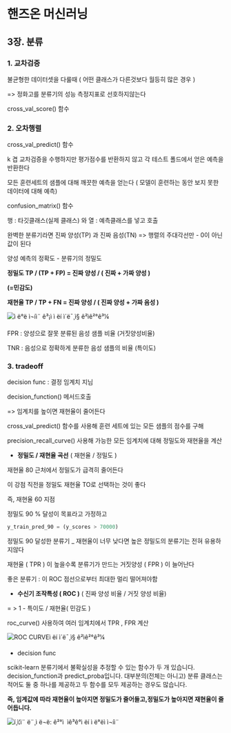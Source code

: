 # 핸즈온 머신러닝 

## 3장. 분류



### 1. 교차검증

불균형한 데이터셋을 다룰때 ( 어떤 클래스가 다른것보다 월등히 많은 경우 )

=> 정화고를 분류기의 성능 측정지표로 선호하지않는다

cross_val_score() 함수



### 2. 오차행렬

cross_val_predict() 함수

k 겹 교차검증을 수행하지만 평가점수를 반환하지 않고 각 테스트 폴드에서 얻은 예측을 반환한다 

모든 훈련세트의 샘플에 대해 깨끗한 예측을 얻는다 ( 모델이 훈련하는 동안 보지 못한 데이터에 대해 예측)

confusion_matrix() 함수 

행 : 타깃클래스(실제 클래스) 와 열 : 예측클래스를 넣고 호출

완벽한 분류기라면 진짜 양성(TP) 과 진짜 음성(TN) => 행렬의 주대각선만 - 0이 아닌값이 된다

양성 예측의 정확도 - 분류기의 정밀도



**정밀도 TP / (TP + FP) = 진짜 양성 / ( 진짜 + 가짜 양성 )**

**(=민감도)**

**재현율 TP / TP + FN = 진짜 양성 / ( 진짜 양성 + 가짜 음성 )**

![ì ë°ë ì¬íì¨ ê³¡ì ì ëí ì´ë¯¸ì§ ê²ìê²°ê³¼](https://t1.daumcdn.net/cfile/tistory/2311A24D55B4FF7B1B)





FPR : 양성으로 잘못 분류된 음성 샘플 비율 (거짓양성비율)

TNR : 음성으로 정확하게 분류한 음성 샘플의 비율 (특이도)



### 3. tradeoff



decision func : 결정 임계치 지님 

decision_function() 메서드호출

=> 임계치를 높이면 재현율이 줄어든다 

cross_val_predict() 함수를 사용해 훈련 세트에 있는 모든 샘플의 점수를 구해

precision_recall_curve() 사용해 가능한 모든 임계치에 대해 정밀도와 재현율을 계산 



- **정밀도 / 재현율 곡선** ( 재현율 / 정밀도 )

재현율 80 근처에서 정밀도가 급격히 줄어든다 

이 강점 직전을 정밀도 재현율 TO로 선택하는 것이 좋다

즉, 재현율 60 지점

정밀도 90 % 달성이 목표라고 가정하고 

```python
y_train_pred_90 = (y_scores > 70000)
```

정밀도 90 달성한 분류기 _ 재현율이 너무 낮다면 높은 정밀도의 분류기는 전혀 유용하지않다 

재현율 ( TPR ) 이 높을수록 분류기가 만드는 거짓양성 ( FPR ) 이 늘어난다 

좋은 분류기 : 이 ROC 점선으로부터 최대한 멀리 떨어져야함  





- **수신기 조작특성 ( ROC )** ( 진짜 양성 비율 / 거짓 양성 비율)

= > 1 - 특이도 / 재현율( 민감도 )

roc_curve() 사용하여 여러 임계치에서 TPR , FPR 계산 

![ROC CURVEì ëí ì´ë¯¸ì§ ê²ìê²°ê³¼](https://miro.medium.com/max/1088/1*cktKLm3lw866qoVnnbqWIA.jpeg)

- decision func

scikit-learn 분류기에서 불확실성을 추정할 수 있는 함수가 두 개 있습니다. decision_function과 predict_proba입니다. 대부분의(전체는 아니고) 분류 클래스는 적어도 둘 중 하나를 제공하고 두 함수를 모두 제공하는 경우도 많습니다.

**즉, 임계값에 따라 재현율이 높아지면 정밀도가 줄어들고,정밀도가 높아지면 재현율이 줄어듭니다.**

![í¸ì¦ì¨ ë¨¸ì ë¬ë: ê²°ì  ìê³ê°ì ëí ì ë°ëì  ì¬íì¨](https://t1.daumcdn.net/cfile/tistory/9914B9455BE9536406)

